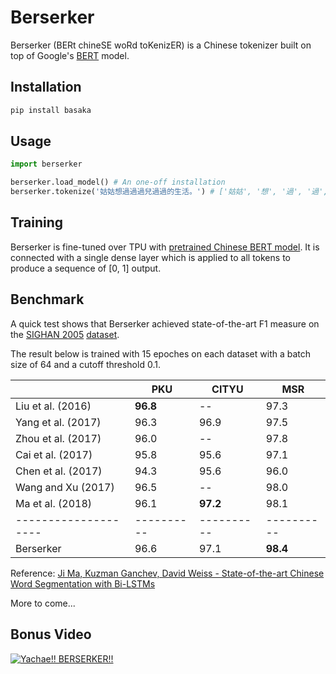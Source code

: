 # Berserker
Berserker (BERt chineSE woRd toKenizER) is a Chinese tokenizer built on top of Google's [BERT](https://github.com/google-research/bert) model.

## Installation
```python
pip install basaka
```

## Usage
```python
import berserker

berserker.load_model() # An one-off installation
berserker.tokenize('姑姑想過過過兒過過的生活。') # ['姑姑', '想', '過', '過', '過兒', '過過', '的', '生活', '。']
```

## Training
Berserker is fine-tuned over TPU with [pretrained Chinese BERT model](https://storage.googleapis.com/bert_models/2018_11_03/chinese_L-12_H-768_A-12.zip). It is connected with a single dense layer which is applied to all tokens to produce a sequence of [0, 1] output.

## Benchmark
A quick test shows that Berserker achieved state-of-the-art F1 measure on the [SIGHAN 2005](http://sighan.cs.uchicago.edu/bakeoff2005/) [dataset](http://sighan.cs.uchicago.edu/bakeoff2005/data/icwb2-data.zip). 

The result below is trained with 15 epoches on each dataset with a batch size of 64 and a cutoff threshold 0.1.

|                    | PKU      | CITYU    | MSR      |
|--------------------|----------|----------|----------|
| Liu et al. (2016)  | **96.8** | --       | 97.3     |
| Yang et al. (2017) | 96.3     | 96.9     | 97.5     |
| Zhou et al. (2017) | 96.0     | --       | 97.8     |
| Cai et al. (2017)  | 95.8     | 95.6     | 97.1     |
| Chen et al. (2017) | 94.3     | 95.6     | 96.0     |
| Wang and Xu (2017) | 96.5     | --       | 98.0     |
| Ma et al. (2018)   | 96.1     | **97.2** | 98.1     |
|--------------------|----------|----------|----------|
| Berserker          | 96.6     | 97.1     | **98.4** |

Reference: [Ji Ma, Kuzman Ganchev, David Weiss - State-of-the-art Chinese Word Segmentation with Bi-LSTMs](https://arxiv.org/pdf/1808.06511.pdf)

More to come...


## Bonus Video
[<img src="https://img.youtube.com/vi/H_xmyvABZnE/maxres1.jpg" alt="Yachae!! BERSERKER!!"/>](https://www.youtube.com/watch?v=H_xmyvABZnE)
